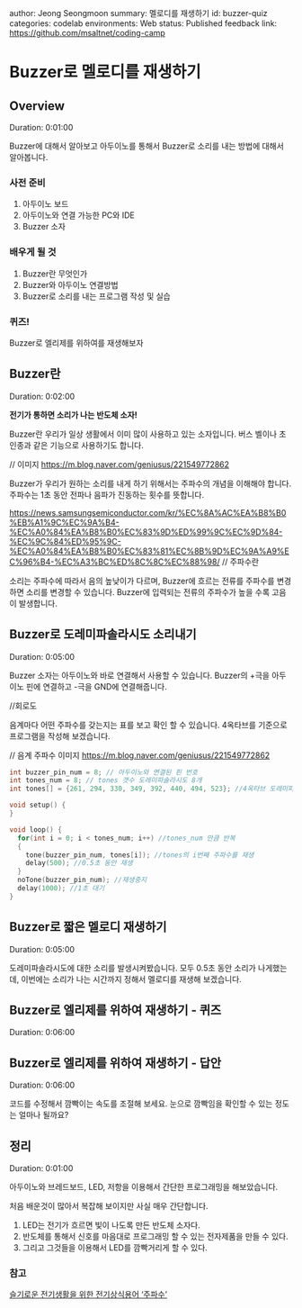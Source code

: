 author: Jeong Seongmoon
summary: 멜로디를 재생하기
id: buzzer-quiz
categories: codelab
environments: Web
status: Published
feedback link: https://github.com/msaltnet/coding-camp

# Buzzer로 멜로디를 재생하기

## Overview
Duration: 0:01:00

Buzzer에 대해서 알아보고 아두이노를 통해서 Buzzer로 소리를 내는 방법에 대해서 알아봅니다.

### 사전 준비
1. 아두이노 보드
1. 아두이노와 연결 가능한 PC와 IDE
1. Buzzer 소자

### 배우게 될 것
1. Buzzer란 무엇인가
1. Buzzer와 아두이노 연결방법
1. Buzzer로 소리를 내는 프로그램 작성 및 실습

### 퀴즈!
Buzzer로 엘리제를 위하여를 재생해보자

## Buzzer란
Duration: 0:02:00

**전기가 통하면 소리가 나는 반도체 소자!**

Buzzer란 우리가 일상 생활에서 이미 많이 사용하고 있는 소자입니다. 버스 벨이나 초인종과 같은 기능으로 사용하기도 합니다.

// 이미지 
https://m.blog.naver.com/geniusus/221549772862

Buzzer가 우리가 원하는 소리를 내게 하기 위해서는 주파수의 개념을 이해해야 합니다. 주파수는 1초 동안 전파나 음파가 진동하는 횟수를 뜻합니다.

https://news.samsungsemiconductor.com/kr/%EC%8A%AC%EA%B8%B0%EB%A1%9C%EC%9A%B4-%EC%A0%84%EA%B8%B0%EC%83%9D%ED%99%9C%EC%9D%84-%EC%9C%84%ED%95%9C-%EC%A0%84%EA%B8%B0%EC%83%81%EC%8B%9D%EC%9A%A9%EC%96%B4-%EC%A3%BC%ED%8C%8C%EC%88%98/
// 주파수란

소리는 주파수에 따라서 음의 높낮이가 다르며, Buzzer에 흐르는 전류를 주파수를 변경하면 소리를 변경할 수 있습니다. Buzzer에 입력되는 전류의 주파수가 높을 수록 고음이 발생합니다.

## Buzzer로 도레미파솔라시도 소리내기
Duration: 0:05:00

Buzzer 소자는 아두이노와 바로 연결해서 사용할 수 있습니다. Buzzer의 +극을 아두이노 핀에 연결하고 -극을 GND에 연결해줍니다.

//회로도

음계마다 어떤 주파수를 갖는지는 표를 보고 확인 할 수 있습니다. 4옥타브를 기준으로 프로그램을 작성해 보겠습니다.

// 음계 주파수 이미지
https://m.blog.naver.com/geniusus/221549772862

```c
int buzzer_pin_num = 8; // 아두이노와 연결된 핀 번호
int tones_num = 8; // tones 갯수 도레미파솔라시도 8개
int tones[] = {261, 294, 330, 349, 392, 440, 494, 523}; //4옥타브 도레미파솔라시도에 해당하는 주파수

void setup() {
}

void loop() {
  for(int i = 0; i < tones_num; i++) //tones_num 만큼 반복
  {
    tone(buzzer_pin_num, tones[i]); //tones의 i번째 주파수를 재생
    delay(500); //0.5초 동안 재생
  }
  noTone(buzzer_pin_num); //재생중지
  delay(1000); //1초 대기
}
```

## Buzzer로 짧은 멜로디 재생하기
Duration: 0:05:00

도레미파솔라시도에 대한 소리를 발생시켜봤습니다. 모두 0.5초 동안 소리가 나게했는데, 이번에는 소리가 나는 시간까지 정해서 멜로디를 재생해 보겠습니다.


## Buzzer로 엘리제를 위하여 재생하기 - 퀴즈
Duration: 0:06:00


## Buzzer로 엘리제를 위하여 재생하기 - 답안
Duration: 0:06:00


<aside class="positive">
코드를 수정해서 깜빡이는 속도를 조절해 보세요. 눈으로 깜빡임을 확인할 수 있는 정도는 얼마나 될까요?
</aside>

## 정리
Duration: 0:01:00

아두이노와 브레드보드, LED, 저항을 이용해서 간단한 프로그래밍을 해보았습니다.

처음 배운것이 많아서 복잡해 보이지만 사실 매우 간단합니다.

1. LED는 전기가 흐르면 빛이 나도록 만든 반도체 소자다.
1. 반도체를 통해서 신호를 마음대로 프로그래밍 할 수 있는 전자제품을 만들 수 있다.
1. 그리고 그것들을 이용해서 LED를 깜빡거리게 할 수 있다.


### 참고
[슬기로운 전기생활을 위한 전기상식용어 ‘주파수’](https://news.samsungsemiconductor.com/kr/%EC%8A%AC%EA%B8%B0%EB%A1%9C%EC%9A%B4-%EC%A0%84%EA%B8%B0%EC%83%9D%ED%99%9C%EC%9D%84-%EC%9C%84%ED%95%9C-%EC%A0%84%EA%B8%B0%EC%83%81%EC%8B%9D%EC%9A%A9%EC%96%B4-%EC%A3%BC%ED%8C%8C%EC%88%98/)